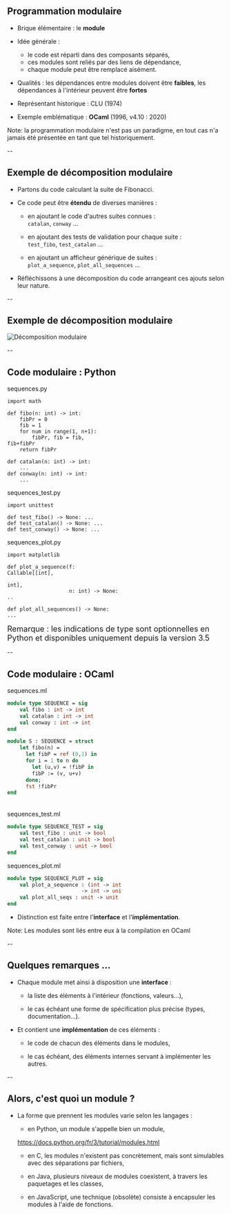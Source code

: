 ## Programmation modulaire

* Brique élémentaire : le **module**

* Idée générale :
  - le code est réparti dans des composants séparés,
  - ces modules sont reliés par des liens de dépendance,
  - chaque module peut être remplacé aisément.

* Qualités : les dépendances entre modules doivent être **faibles**, les
  dépendances à l'intérieur peuvent être **fortes**

* Représentant historique : CLU (1974)

* Exemple emblématique : **OCaml** (1996, v4.10 : 2020)

Note: la programmation modulaire n'est pas un paradigme, en tout cas
n'a jamais été présentée en tant que tel historiquement.

--

## Exemple de décomposition modulaire

* Partons du code calculant la suite de Fibonacci.

* Ce code peut être **étendu** de diverses manières :

  - en ajoutant le code d'autres suites connues&nbsp;:<br/>
	`catalan`, `conway` &hellip;

  - en ajoutant des tests de validation pour chaque suite&nbsp;:<br/>
	`test_fibo`, `test_catalan` &hellip;

  - en ajoutant un afficheur générique de suites&nbsp;:<br/>
	`plot_a_sequence`, `plot_all_sequences` &hellip;

* Réfléchissons à une décomposition du code arrangeant ces ajouts
  selon leur nature.

--

## Exemple de décomposition modulaire
<!-- .element: style="display:none" -->

![Décomposition modulaire](prog/images/intro/modules.svg)<!-- .element: class="stretch" style="max-width: 80%;" -->


--

## Code modulaire : Python

<div class="half" style="width:46%">

sequences.py <!-- .element: class="title" -->
```
import math

def fibo(n: int) -> int:
    fibPr = 0
    fib = 1
    for num in range(1, n+1):
        fibPr, fib = fib, fib+fibPr
    return fibPr

def catalan(n: int) -> int:
    ...
def conway(n: int) -> int:
    ...
```

</div>
<div class="half" style="width:52%">

sequences_test.py <!-- .element: class="title" -->
```
import unittest

def test_fibo() -> None: ...
def test_catalan() -> None: ...
def test_conway() -> None: ...

```

sequences_plot.py <!-- .element: class="title" -->
```
import matplotlib

def plot_a_sequence(f: Callable[[int],
                                int],
                    n: int) -> None: ..

def plot_all_sequences() -> None: ...
```

</div>

<span style="font-size:large">Remarque : les indications de type sont
  optionnelles en <span class="label">Python</span> et disponibles
  uniquement depuis la version 3.5 </span>


--

## Code modulaire : OCaml

<div class="half" style="width:45%">

sequences.ml <!-- .element: class="title" -->
```ocaml
module type SEQUENCE = sig
    val fibo : int -> int
    val catalan : int -> int
	val conway : int -> int
end

module S : SEQUENCE = struct
	let fibo(n) =
	  let fibP = ref (0,1) in
	  for i = 1 to n do
		let (u,v) = !fibP in
		fibP := (v, u+v)
	  done;
	  fst !fibPr
end
```

</div>
<div class="half" style="width:53%; padding-top:1%">

sequences_test.ml <!-- .element: class="title" -->
```ocaml
module type SEQUENCE_TEST = sig
    val test_fibo : unit -> bool
    val test_catalan : unit -> bool
    val test_conway : unit -> bool
end
```

sequences_plot.ml <!-- .element: class="title" -->
```ocaml
module type SEQUENCE_PLOT = sig
	val plot_a_sequence : (int -> int)
	                    -> int -> unit
    val plot_all_seqs : unit -> unit
end
```

</div>

* Distinction est faite entre l'**interface** et l'**implémentation**.

Note: Les modules sont liés entre eux à la compilation en <span
class="label">OCaml</span>


--

## Quelques remarques ...

* Chaque module met ainsi à disposition une **interface**&nbsp;:

	- la liste des éléments à l'intérieur (fonctions, valeurs&hellip;),

	- le cas échéant une forme de spécification plus précise (types,
      documentation&hellip;).

* Et contient une **implémentation** de ces éléments&nbsp;:

	- le code de chacun des éléments dans le modules,

	- le cas échéant, des éléments internes servant à implémenter les
      autres.

--

## Alors, c'est quoi un module ?

* La forme que prennent les modules varie selon les langages&nbsp;:

	- en <span class="label">Python</span>, un module s'appelle bien un module,

	https://docs.python.org/fr/3/tutorial/modules.html
	 <!-- .element: class="small" -->

	- en <span class="label">C</span>, les modules n'existent pas
      concrètement, mais sont simulables avec des séparations par
      fichiers,

	- en <span class="label">Java</span>, plusieurs niveaux de modules
      coexistent, à travers les paquetages et les classes,

	- en <span class="label">JavaScript</span>, une technique
      (obsolète) consiste à encapsuler les modules à l'aide de
      fonctions.
